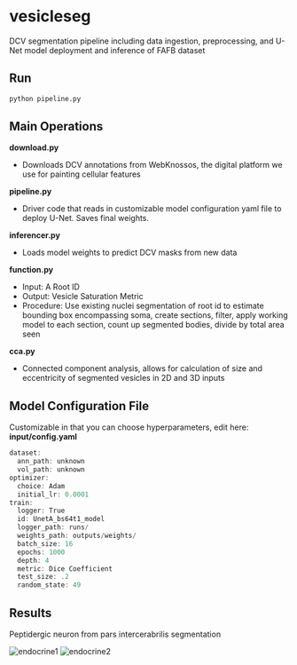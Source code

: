 # vesicleseg
DCV segmentation pipeline including data ingestion, preprocessing, and U-Net model deployment and inference of FAFB dataset

## Run

```bash
python pipeline.py
```

## Main Operations

**download.py** 
  
  - Downloads DCV annotations from WebKnossos, the digital platform we use for painting cellular features

**pipeline.py**

  - Driver code that reads in customizable model configuration yaml file to deploy U-Net. Saves final weights.

**inferencer.py**
  
  - Loads model weights to predict DCV masks from new data

**function.py**

  - Input: A Root ID
  - Output: Vesicle Saturation Metric
  - Procedure: Use existing nuclei segmentation of root id to estimate bounding box encompassing soma, create sections, filter, apply working model to each section, count up segmented bodies, divide by total area seen

**cca.py**

  - Connected component analysis, allows for calculation of size and eccentricity of segmented vesicles in 2D and 3D inputs

## Model Configuration File
  Customizable in that you can choose hyperparameters, edit here: **input/config.yaml**

```jsx
dataset:
  ann_path: unknown
  vol_path: unknown
optimizer:
  choice: Adam
  initial_lr: 0.0001
train:
  logger: True
  id: UnetA_bs64t1_model
  logger_path: runs/
  weights_path: outputs/weights/
  batch_size: 16
  epochs: 1000
  depth: 4
  metric: Dice Coefficient
  test_size: .2
  random_state: 49
```

## Results

Peptidergic neuron from pars intercerabrilis segmentation

![endocrine1](https://github.com/azatian/vesicleseg/assets/9220290/3767b4af-be98-4012-9f96-6ea3f62b9df2)
![endocrine2](https://github.com/azatian/vesicleseg/assets/9220290/f9920d8c-1194-4505-a6e5-37f47202acfe)



